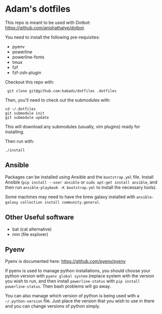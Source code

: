 # Adam's dotfiles

This repo is meant to be used with Dotbot: https://github.com/anishathalye/dotbot. 

You need to install the following pre-requisites:

 - pyenv
 - powerline
 - powerline-fonts
 - tmux
 - fzf
 - fzf-zsh-plugin

 Checkout this repo with:

     git clone git@github.com:kabads/dotfiles .dotfiles

Then, you'll need to check out the submodules with:

    cd ~/.dotfiles
    git submodule init
    git submodule update

This will download any submodules (usually, vim plugins) ready for installing. 

Then run with:

    ./install

## Ansible

Packages can be installed using Ansible and the `bootstrap.yml` file. Install Ansible (`pip install --user ansible` or `sudo apt-get install ansible`, and then run `ansible-playbook -K bootstrap.yml` to install the necessary tools).  

Some machines may need to have the brew galaxy installed with `ansible-galaxy collection install community.general`.

## Other Useful software 
- bat (cat alternative)
- nnn (file explorer)

## Pyenv

Pyenv is documented here: https://github.com/pyenv/pyenv

If pyenv is used to manage python installations, you should choose your python version with `pyenv global system` (replace system with the version you wish to run, and then install `powerline-status` with `pip install powerline-status`. Then bash problems will go away.

You can also manage which version of python is being used with a `~/.python-version` file. Just place the version that you wish to use in there and you can change versions of python simply. 
